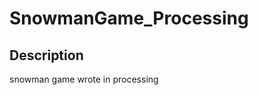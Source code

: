 SnowmanGame_Processing
======================

Description
-----------
snowman game wrote in processing 

